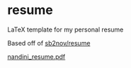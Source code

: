# resume
LaTeX template for my personal resume

Based off of [sb2nov/resume](https://github.com/sb2nov/resume/)

[nandini_resume.pdf](https://github.com/NandiniMeh/resume/files/7316179/nandini_resume.pdf)
